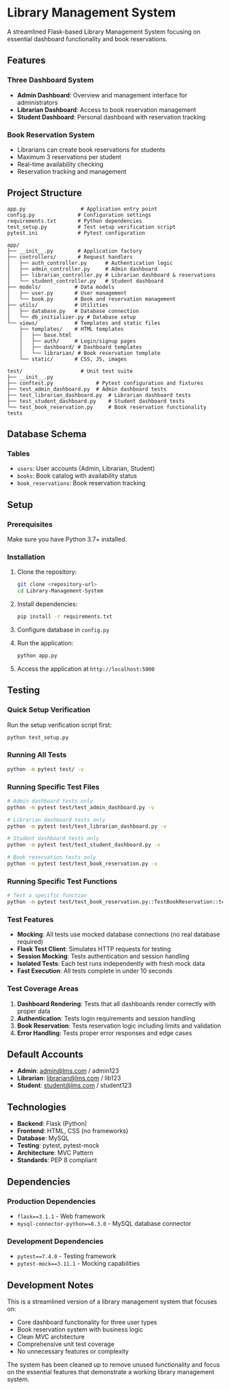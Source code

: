 # Library Management System

A streamlined Flask-based Library Management System focusing on essential dashboard functionality and book reservations.

## Features

### Three Dashboard System
- **Admin Dashboard**: Overview and management interface for administrators
- **Librarian Dashboard**: Access to book reservation management 
- **Student Dashboard**: Personal dashboard with reservation tracking

### Book Reservation System
- Librarians can create book reservations for students
- Maximum 3 reservations per student
- Real-time availability checking
- Reservation tracking and management

## Project Structure

```
app.py                  # Application entry point
config.py              # Configuration settings
requirements.txt       # Python dependencies
test_setup.py          # Test setup verification script
pytest.ini             # Pytest configuration

app/
├── __init__.py        # Application factory
├── controllers/       # Request handlers
│   ├── auth_controller.py      # Authentication logic
│   ├── admin_controller.py     # Admin dashboard
│   ├── librarian_controller.py # Librarian dashboard & reservations
│   └── student_controller.py   # Student dashboard
├── models/           # Data models
│   ├── user.py       # User management
│   └── book.py       # Book and reservation management
├── utils/            # Utilities
│   ├── database.py   # Database connection
│   └── db_initializer.py # Database setup
└── views/            # Templates and static files
    ├── templates/    # HTML templates
    │   ├── base.html
    │   ├── auth/     # Login/signup pages
    │   ├── dashboard/ # Dashboard templates
    │   └── librarian/ # Book reservation template
    └── static/       # CSS, JS, images

test/                   # Unit test suite
├── __init__.py
├── conftest.py              # Pytest configuration and fixtures
├── test_admin_dashboard.py  # Admin dashboard tests
├── test_librarian_dashboard.py  # Librarian dashboard tests
├── test_student_dashboard.py    # Student dashboard tests
└── test_book_reservation.py     # Book reservation functionality tests
```

## Database Schema

### Tables
- `users`: User accounts (Admin, Librarian, Student)
- `books`: Book catalog with availability status
- `book_reservations`: Book reservation tracking

## Setup

### Prerequisites
Make sure you have Python 3.7+ installed.

### Installation
1. Clone the repository:
   ```bash
   git clone <repository-url>
   cd Library-Management-System
   ```

2. Install dependencies:
   ```bash
   pip install -r requirements.txt
   ```

3. Configure database in `config.py`

4. Run the application:
   ```bash
   python app.py
   ```

5. Access the application at `http://localhost:5000`

## Testing

### Quick Setup Verification
Run the setup verification script first:
```bash
python test_setup.py
```

### Running All Tests
```bash
python -m pytest test/ -v
```

### Running Specific Test Files
```bash
# Admin dashboard tests only
python -m pytest test/test_admin_dashboard.py -v

# Librarian dashboard tests only  
python -m pytest test/test_librarian_dashboard.py -v

# Student dashboard tests only
python -m pytest test/test_student_dashboard.py -v

# Book reservation tests only
python -m pytest test/test_book_reservation.py -v
```

### Running Specific Test Functions
```bash
# Test a specific function
python -m pytest test/test_book_reservation.py::TestBookReservation::test_reserve_book_success -v
```

### Test Features
- **Mocking**: All tests use mocked database connections (no real database required)
- **Flask Test Client**: Simulates HTTP requests for testing
- **Session Mocking**: Tests authentication and session handling
- **Isolated Tests**: Each test runs independently with fresh mock data
- **Fast Execution**: All tests complete in under 10 seconds

### Test Coverage Areas
1. **Dashboard Rendering**: Tests that all dashboards render correctly with proper data
2. **Authentication**: Tests login requirements and session handling
3. **Book Reservation**: Tests reservation logic including limits and validation
4. **Error Handling**: Tests proper error responses and edge cases

## Default Accounts

- **Admin**: admin@lms.com / admin123
- **Librarian**: librarian@lms.com / lib123  
- **Student**: student@lms.com / student123

## Technologies

- **Backend**: Flask (Python)
- **Frontend**: HTML, CSS (no frameworks)
- **Database**: MySQL
- **Testing**: pytest, pytest-mock
- **Architecture**: MVC Pattern
- **Standards**: PEP 8 compliant

## Dependencies

### Production Dependencies
- `flask==3.1.1` - Web framework
- `mysql-connector-python==8.3.0` - MySQL database connector

### Development Dependencies
- `pytest==7.4.0` - Testing framework
- `pytest-mock==3.11.1` - Mocking capabilities

## Development Notes

This is a streamlined version of a library management system that focuses on:
- Core dashboard functionality for three user types
- Book reservation system with business logic
- Clean MVC architecture
- Comprehensive unit test coverage
- No unnecessary features or complexity

The system has been cleaned up to remove unused functionality and focus on the essential features that demonstrate a working library management system.
